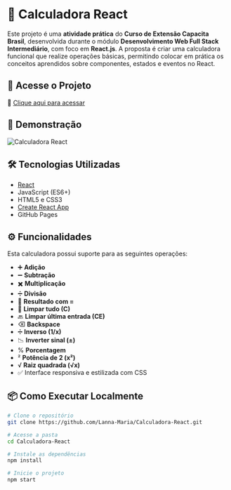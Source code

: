 # 🧮 Calculadora React

Este projeto é uma **atividade prática** do **Curso de Extensão Capacita Brasil**, desenvolvida durante o módulo **Desenvolvimento Web Full Stack Intermediário**, com foco em **React.js**. A proposta é criar uma calculadora funcional que realize operações básicas, permitindo colocar em prática os conceitos aprendidos sobre componentes, estados e eventos no React.

## 🚀 Acesse o Projeto

🔗 [Clique aqui para acessar](https://Lanna-Maria.github.io/Calculadora-React)

## 📸 Demonstração

![Calculadora React](./(https://github.com/user-attachments/assets/1b89e6dc-b396-46de-9c12-f43ca1ac13f3)
) <!-- (Opcional) Adicione um printscreen da calculadora -->

## 🛠 Tecnologias Utilizadas

- [React](https://reactjs.org/)
- JavaScript (ES6+)
- HTML5 e CSS3
- [Create React App](https://create-react-app.dev/)
- GitHub Pages

## ⚙️ Funcionalidades

Esta calculadora possui suporte para as seguintes operações:

- ➕ **Adição**
- ➖ **Subtração**
- ✖️ **Multiplicação**
- ➗ **Divisão**
- 🟰 **Resultado com =**
- 🧹 **Limpar tudo (C)**
- 🔙 **Limpar última entrada (CE)**
- ⌫ **Backspace**
- ➗ **Inverso (1/x)**
- 📉 **Inverter sinal (±)**
- % **Porcentagem**
- ² **Potência de 2 (x²)**
- √ **Raiz quadrada (√x)**
- ✅ Interface responsiva e estilizada com CSS

## 📦 Como Executar Localmente

```bash
# Clone o repositório
git clone https://github.com/Lanna-Maria/Calculadora-React.git

# Acesse a pasta
cd Calculadora-React

# Instale as dependências
npm install

# Inicie o projeto
npm start

